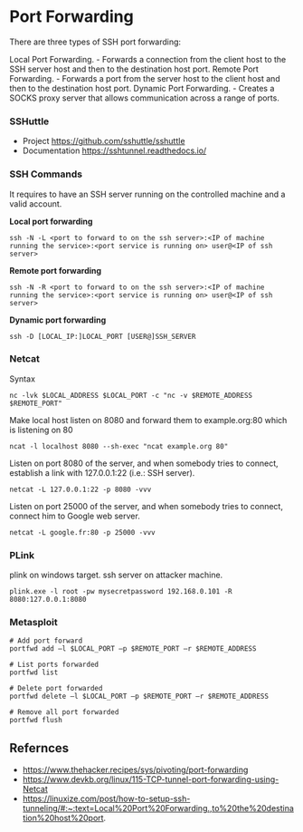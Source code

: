 # Port Forwarding

There are three types of SSH port forwarding:

Local Port Forwarding. - Forwards a connection from the client host to the SSH server host and then to the destination host port.
Remote Port Forwarding. - Forwards a port from the server host to the client host and then to the destination host port.
Dynamic Port Forwarding. - Creates a SOCKS proxy server that allows communication across a range of ports.

### SSHuttle

  - Project https://github.com/sshuttle/sshuttle
  - Documentation https://sshtunnel.readthedocs.io/

### SSH Commands

It requires to have an SSH server running on the controlled machine and a valid account. 

**Local port forwarding**

`ssh -N -L <port to forward to on the ssh server>:<IP of machine running the service>:<port service is running on> user@<IP of ssh server>`

**Remote port forwarding**

`ssh -N -R <port to forward to on the ssh server>:<IP of machine running the service>:<port service is running on> user@<IP of ssh server>`

**Dynamic port forwarding**

`ssh -D [LOCAL_IP:]LOCAL_PORT [USER@]SSH_SERVER`

### Netcat

Syntax 

`nc -lvk $LOCAL_ADDRESS $LOCAL_PORT -c "nc -v $REMOTE_ADDRESS $REMOTE_PORT"`

Make local host listen on 8080 and forward them to example.org:80 which is listening on 80

`ncat -l localhost 8080 --sh-exec "ncat example.org 80"`


Listen on port 8080 of the server, and when somebody tries to connect, establish a link with 127.0.0.1:22 (i.e.: SSH server).

`netcat -L 127.0.0.1:22 -p 8080 -vvv`

Listen on port 25000 of the server, and when somebody tries to connect, connect him to Google web server.

`netcat -L google.fr:80 -p 25000 -vvv`


### PLink

plink on windows target. ssh server on attacker machine.

`plink.exe -l root -pw mysecretpassword 192.168.0.101 -R 8080:127.0.0.1:8080`

### Metasploit

```
# Add port forward
portfwd add –l $LOCAL_PORT –p $REMOTE_PORT –r $REMOTE_ADDRESS

# List ports forwarded
portfwd list

# Delete port forwarded
portfwd delete –l $LOCAL_PORT –p $REMOTE_PORT –r $REMOTE_ADDRESS

# Remove all port forwarded
portfwd flush
```

## Refernces

- https://www.thehacker.recipes/sys/pivoting/port-forwarding
- https://www.devkb.org/linux/115-TCP-tunnel-port-forwarding-using-Netcat
- https://linuxize.com/post/how-to-setup-ssh-tunneling/#:~:text=Local%20Port%20Forwarding.,to%20the%20destination%20host%20port.
